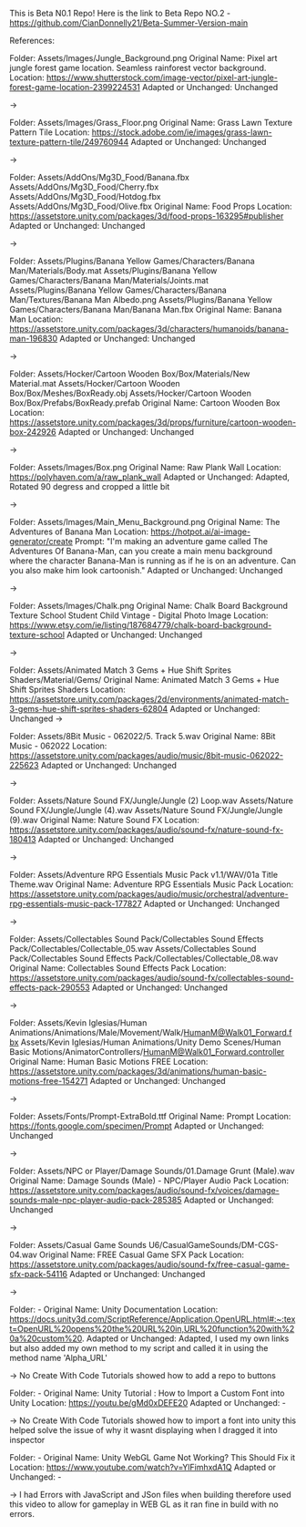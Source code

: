 This is Beta N0.1 Repo! Here is the link to Beta Repo NO.2 - https://github.com/CianDonnelly21/Beta-Summer-Version-main

References:

Folder: Assets/Images/Jungle_Background.png Original Name: Pixel art jungle forest game location. Seamless rainforest vector background. Location: https://www.shutterstock.com/image-vector/pixel-art-jungle-forest-game-location-2399224531 Adapted or Unchanged: Unchanged

->

Folder: Assets/Images/Grass_Floor.png Original Name: Grass Lawn Texture Pattern Tile Location: https://stock.adobe.com/ie/images/grass-lawn-texture-pattern-tile/249760944 Adapted or Unchanged: Unchanged

->

Folder: Assets/AddOns/Mg3D_Food/Banana.fbx Assets/AddOns/Mg3D_Food/Cherry.fbx Assets/AddOns/Mg3D_Food/Hotdog.fbx Assets/AddOns/Mg3D_Food/Olive.fbx Original Name: Food Props Location: https://assetstore.unity.com/packages/3d/food-props-163295#publisher Adapted or Unchanged: Unchanged

->

Folder: Assets/Plugins/Banana Yellow Games/Characters/Banana Man/Materials/Body.mat Assets/Plugins/Banana Yellow Games/Characters/Banana Man/Materials/Joints.mat Assets/Plugins/Banana Yellow Games/Characters/Banana Man/Textures/Banana Man Albedo.png Assets/Plugins/Banana Yellow Games/Characters/Banana Man/Banana Man.fbx Original Name: Banana Man Location: https://assetstore.unity.com/packages/3d/characters/humanoids/banana-man-196830 Adapted or Unchanged: Unchanged

->

Folder: Assets/Hocker/Cartoon Wooden Box/Box/Materials/New Material.mat Assets/Hocker/Cartoon Wooden Box/Box/Meshes/BoxReady.obj Assets/Hocker/Cartoon Wooden Box/Box/Prefabs/BoxReady.prefab Original Name: Cartoon Wooden Box Location: https://assetstore.unity.com/packages/3d/props/furniture/cartoon-wooden-box-242926 Adapted or Unchanged: Unchanged

->

Folder: Assets/Images/Box.png Original Name: Raw Plank Wall Location: https://polyhaven.com/a/raw_plank_wall Adapted or Unchanged: Adapted, Rotated 90 degress and cropped a little bit

->

Folder: Assets/Images/Main_Menu_Background.png Original Name: The Adventures of Banana Man Location: https://hotpot.ai/ai-image-generator/create Prompt: "I'm making an adventure game called The Adventures Of Banana-Man, can you create a main menu background where the character Banana-Man is running as if he is on an adventure. Can you also make him look cartoonish." Adapted or Unchanged: Unchanged

->

Folder: Assets/Images/Chalk.png Original Name: Chalk Board Background Texture School Student Child Vintage - Digital Photo Image Location: https://www.etsy.com/ie/listing/187684779/chalk-board-background-texture-school Adapted or Unchanged: Unchanged

->

Folder: Assets/Animated Match 3 Gems + Hue Shift Sprites Shaders/Material/Gems/ Original Name: Animated Match 3 Gems + Hue Shift Sprites Shaders Location: https://assetstore.unity.com/packages/2d/environments/animated-match-3-gems-hue-shift-sprites-shaders-62804 Adapted or Unchanged: Unchanged ->

Folder: Assets/8Bit Music - 062022/5. Track 5.wav Original Name: 8Bit Music - 062022 Location: https://assetstore.unity.com/packages/audio/music/8bit-music-062022-225623 Adapted or Unchanged: Unchanged

->

Folder: Assets/Nature Sound FX/Jungle/Jungle (2) Loop.wav Assets/Nature Sound FX/Jungle/Jungle (4).wav Assets/Nature Sound FX/Jungle/Jungle (9).wav Original Name: Nature Sound FX Location: https://assetstore.unity.com/packages/audio/sound-fx/nature-sound-fx-180413 Adapted or Unchanged: Unchanged

->

Folder: Assets/Adventure RPG Essentials Music Pack v1.1/WAV/01a Title Theme.wav Original Name: Adventure RPG Essentials Music Pack Location: https://assetstore.unity.com/packages/audio/music/orchestral/adventure-rpg-essentials-music-pack-177827 Adapted or Unchanged: Unchanged

->

Folder: Assets/Collectables Sound Pack/Collectables Sound Effects Pack/Collectables/Collectable_05.wav Assets/Collectables Sound Pack/Collectables Sound Effects Pack/Collectables/Collectable_08.wav Original Name: Collectables Sound Effects Pack Location: https://assetstore.unity.com/packages/audio/sound-fx/collectables-sound-effects-pack-290553 Adapted or Unchanged: Unchanged

->

Folder: Assets/Kevin Iglesias/Human Animations/Animations/Male/Movement/Walk/HumanM@Walk01_Forward.fbx Assets/Kevin Iglesias/Human Animations/Unity Demo Scenes/Human Basic Motions/AnimatorControllers/HumanM@Walk01_Forward.controller Original Name: Human Basic Motions FREE Location: https://assetstore.unity.com/packages/3d/animations/human-basic-motions-free-154271 Adapted or Unchanged: Unchanged

->

Folder: Assets/Fonts/Prompt-ExtraBold.ttf Original Name: Prompt Location: https://fonts.google.com/specimen/Prompt Adapted or Unchanged: Unchanged

->

Folder: Assets/NPC or Player/Damage Sounds/01.Damage Grunt (Male).wav Original Name: Damage Sounds (Male) - NPC/Player Audio Pack Location: https://assetstore.unity.com/packages/audio/sound-fx/voices/damage-sounds-male-npc-player-audio-pack-285385 Adapted or Unchanged: Unchanged

->

Folder: Assets/Casual Game Sounds U6/CasualGameSounds/DM-CGS-04.wav Original Name: FREE Casual Game SFX Pack Location: https://assetstore.unity.com/packages/audio/sound-fx/free-casual-game-sfx-pack-54116 Adapted or Unchanged: Unchanged

->

Folder: - Original Name: Unity Documentation Location: https://docs.unity3d.com/ScriptReference/Application.OpenURL.html#:~:text=OpenURL%20opens%20the%20URL%20in,URL%20function%20with%20a%20custom%20. Adapted or Unchanged: Adapted, I used my own links but also added my own method to my script and called it in using the method name 'Alpha_URL'

-> No Create With Code Tutorials showed how to add a repo to buttons

Folder: - Original Name: Unity Tutorial : How to Import a Custom Font into Unity Location: https://youtu.be/gMd0xDEFE20 Adapted or Unchanged: -

-> No Create With Code Tutorials showed how to import a font into unity this helped solve the issue of why it wasnt displaying when I dragged it into inspector

Folder: - Original Name: Unity WebGL Game Not Working? This Should Fix it Location: https://www.youtube.com/watch?v=YlFimhxdA1Q Adapted or Unchanged: -

-> I had Errors with JavaScript and JSon files when building therefore used this video to allow for gameplay in WEB GL as it ran fine in build with no errors.
